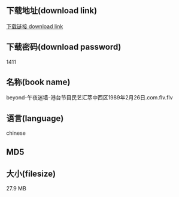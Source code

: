 ## 下载地址(download link)
[下载链接 download link](https://tutu365.netlify.app/?s=beyond-%E5%8D%88%E5%A4%9C%E8%BF%B7%E5%A2%99-%E6%B8%AF%E5%8F%B0%E8%8A%82%E7%9B%AE%E6%B0%91%E8%89%BA%E6%B1%87%E8%90%83%E4%B8%AD%E8%A5%BF%E5%8C%BA1989%E5%B9%B42%E6%9C%8826%E6%97%A5.com.flv)

## 下载密码(download password)
1411

## 名称(book name)
beyond-午夜迷墙-港台节目民艺汇萃中西区1989年2月26日.com.flv.flv

## 语言(language)
chinese

## MD5


## 大小(filesize)
27.9 MB
